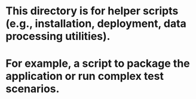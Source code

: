 # This directory is for helper scripts (e.g., installation, deployment, data processing utilities).
# For example, a script to package the application or run complex test scenarios. 